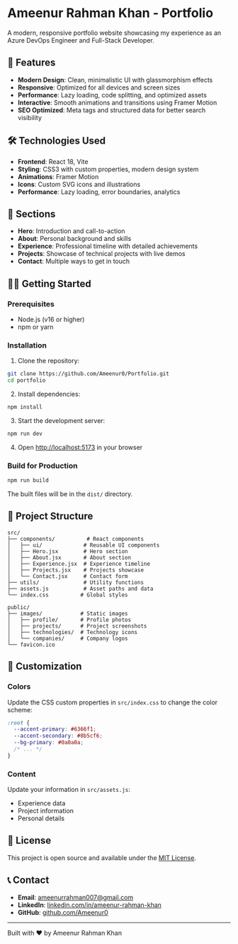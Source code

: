 # Ameenur Rahman Khan - Portfolio

A modern, responsive portfolio website showcasing my experience as an Azure DevOps Engineer and Full-Stack Developer.

## 🚀 Features

- **Modern Design**: Clean, minimalistic UI with glassmorphism effects
- **Responsive**: Optimized for all devices and screen sizes
- **Performance**: Lazy loading, code splitting, and optimized assets
- **Interactive**: Smooth animations and transitions using Framer Motion
- **SEO Optimized**: Meta tags and structured data for better search visibility

## 🛠️ Technologies Used

- **Frontend**: React 18, Vite
- **Styling**: CSS3 with custom properties, modern design system
- **Animations**: Framer Motion
- **Icons**: Custom SVG icons and illustrations
- **Performance**: Lazy loading, error boundaries, analytics

## 📱 Sections

- **Hero**: Introduction and call-to-action
- **About**: Personal background and skills
- **Experience**: Professional timeline with detailed achievements
- **Projects**: Showcase of technical projects with live demos
- **Contact**: Multiple ways to get in touch

## 🏃‍♂️ Getting Started

### Prerequisites
- Node.js (v16 or higher)
- npm or yarn

### Installation

1. Clone the repository:
```bash
git clone https://github.com/Ameenur0/Portfolio.git
cd portfolio
```

2. Install dependencies:
```bash
npm install
```

3. Start the development server:
```bash
npm run dev
```

4. Open [http://localhost:5173](http://localhost:5173) in your browser

### Build for Production

```bash
npm run build
```

The built files will be in the `dist/` directory.

## 📂 Project Structure

```
src/
├── components/          # React components
│   ├── ui/             # Reusable UI components
│   ├── Hero.jsx        # Hero section
│   ├── About.jsx       # About section
│   ├── Experience.jsx  # Experience timeline
│   ├── Projects.jsx    # Projects showcase
│   └── Contact.jsx     # Contact form
├── utils/              # Utility functions
├── assets.js           # Asset paths and data
└── index.css          # Global styles

public/
├── images/            # Static images
│   ├── profile/       # Profile photos
│   ├── projects/      # Project screenshots
│   ├── technologies/  # Technology icons
│   └── companies/     # Company logos
└── favicon.ico
```

## 🎨 Customization

### Colors
Update the CSS custom properties in `src/index.css` to change the color scheme:

```css
:root {
  --accent-primary: #6366f1;
  --accent-secondary: #8b5cf6;
  --bg-primary: #0a0a0a;
  /* ... */
}
```

### Content
Update your information in `src/assets.js`:
- Experience data
- Project information
- Personal details

## 📄 License

This project is open source and available under the [MIT License](LICENSE).

## 📞 Contact

- **Email**: ameenurrahman007@gmail.com
- **LinkedIn**: [linkedin.com/in/ameenur-rahman-khan](https://linkedin.com/in/ameenur-rahman-khan)
- **GitHub**: [github.com/Ameenur0](https://github.com/Ameenur0)

---

Built with ❤️ by Ameenur Rahman Khan